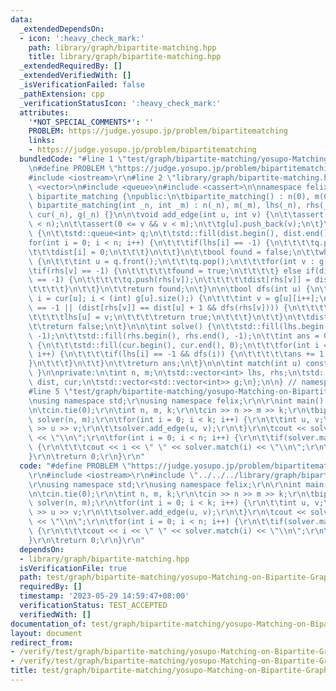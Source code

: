 ```yaml
---
data:
  _extendedDependsOn:
  - icon: ':heavy_check_mark:'
    path: library/graph/bipartite-matching.hpp
    title: library/graph/bipartite-matching.hpp
  _extendedRequiredBy: []
  _extendedVerifiedWith: []
  _isVerificationFailed: false
  _pathExtension: cpp
  _verificationStatusIcon: ':heavy_check_mark:'
  attributes:
    '*NOT_SPECIAL_COMMENTS*': ''
    PROBLEM: https://judge.yosupo.jp/problem/bipartitematching
    links:
    - https://judge.yosupo.jp/problem/bipartitematching
  bundledCode: "#line 1 \"test/graph/bipartite-matching/yosupo-Matching-on-Bipartite-Graph.test.cpp\"\
    \n#define PROBLEM \"https://judge.yosupo.jp/problem/bipartitematching\"\r\n\r\n\
    #include <iostream>\r\n#line 2 \"library/graph/bipartite-matching.hpp\"\n#include\
    \ <vector>\n#include <queue>\n#include <cassert>\n\nnamespace felix {\n\nstruct\
    \ bipartite_matching {\npublic:\n\tbipartite_matching() : n(0), m(0) {}\n\texplicit\
    \ bipartite_matching(int _n, int _m) : n(_n), m(_m), lhs(_n), rhs(_m), dist(_n),\
    \ cur(_n), g(_n) {}\n\n\tvoid add_edge(int u, int v) {\n\t\tassert(0 <= u && u\
    \ < n);\n\t\tassert(0 <= v && v < m);\n\t\tg[u].push_back(v);\n\t}\n\n\tbool bfs()\
    \ {\n\t\tstd::queue<int> q;\n\t\tstd::fill(dist.begin(), dist.end(), -1);\n\t\t\
    for(int i = 0; i < n; i++) {\n\t\t\tif(lhs[i] == -1) {\n\t\t\t\tq.push(i);\n\t\
    \t\t\tdist[i] = 0;\n\t\t\t}\n\t\t}\n\t\tbool found = false;\n\t\twhile(!q.empty())\
    \ {\n\t\t\tint u = q.front();\n\t\t\tq.pop();\n\t\t\tfor(int v : g[u])\n\t\t\t\
    \tif(rhs[v] == -1) {\n\t\t\t\t\tfound = true;\n\t\t\t\t} else if(dist[rhs[v]]\
    \ == -1) {\n\t\t\t\t\tq.push(rhs[v]);\n\t\t\t\t\tdist[rhs[v]] = dist[u] + 1;\n\
    \t\t\t\t}\n\t\t}\n\t\treturn found;\n\t}\n\n\tbool dfs(int u) {\n\t\tfor(int&\
    \ i = cur[u]; i < (int) g[u].size();) {\n\t\t\tint v = g[u][i++];\n\t\t\tif(rhs[v]\
    \ == -1 || (dist[rhs[v]] == dist[u] + 1 && dfs(rhs[v]))) {\n\t\t\t\trhs[v] = u;\n\
    \t\t\t\tlhs[u] = v;\n\t\t\t\treturn true;\n\t\t\t}\n\t\t}\n\t\tdist[u] = -1;\n\
    \t\treturn false;\n\t}\n\n\tint solve() {\n\t\tstd::fill(lhs.begin(), lhs.end(),\
    \ -1);\n\t\tstd::fill(rhs.begin(), rhs.end(), -1);\n\t\tint ans = 0;\n\t\twhile(bfs())\
    \ {\n\t\t\tstd::fill(cur.begin(), cur.end(), 0);\n\t\t\tfor(int i = 0; i < n;\
    \ i++) {\n\t\t\t\tif(lhs[i] == -1 && dfs(i)) {\n\t\t\t\t\tans += 1;\n\t\t\t\t\
    }\n\t\t\t}\n\t\t}\n\t\treturn ans;\n\t}\n\n\tint match(int u) const { return lhs[u];\
    \ }\n\nprivate:\n\tint n, m;\n\tstd::vector<int> lhs, rhs;\n\tstd::vector<int>\
    \ dist, cur;\n\tstd::vector<std::vector<int>> g;\n};\n\n} // namespace felix\n\
    #line 5 \"test/graph/bipartite-matching/yosupo-Matching-on-Bipartite-Graph.test.cpp\"\
    \nusing namespace std;\r\nusing namespace felix;\r\n\r\nint main() {\r\n\tios::sync_with_stdio(false);\r\
    \n\tcin.tie(0);\r\n\tint n, m, k;\r\n\tcin >> n >> m >> k;\r\n\tbipartite_matching\
    \ solver(n, m);\r\n\tfor(int i = 0; i < k; i++) {\r\n\t\tint u, v;\r\n\t\tcin\
    \ >> u >> v;\r\n\t\tsolver.add_edge(u, v);\r\n\t}\r\n\tcout << solver.solve()\
    \ << \"\\n\";\r\n\tfor(int i = 0; i < n; i++) {\r\n\t\tif(solver.match(i) != -1)\
    \ {\r\n\t\t\tcout << i << \" \" << solver.match(i) << \"\\n\";\r\n\t\t}\r\n\t\
    }\r\n\treturn 0;\r\n}\r\n"
  code: "#define PROBLEM \"https://judge.yosupo.jp/problem/bipartitematching\"\r\n\
    \r\n#include <iostream>\r\n#include \"../../../library/graph/bipartite-matching.hpp\"\
    \r\nusing namespace std;\r\nusing namespace felix;\r\n\r\nint main() {\r\n\tios::sync_with_stdio(false);\r\
    \n\tcin.tie(0);\r\n\tint n, m, k;\r\n\tcin >> n >> m >> k;\r\n\tbipartite_matching\
    \ solver(n, m);\r\n\tfor(int i = 0; i < k; i++) {\r\n\t\tint u, v;\r\n\t\tcin\
    \ >> u >> v;\r\n\t\tsolver.add_edge(u, v);\r\n\t}\r\n\tcout << solver.solve()\
    \ << \"\\n\";\r\n\tfor(int i = 0; i < n; i++) {\r\n\t\tif(solver.match(i) != -1)\
    \ {\r\n\t\t\tcout << i << \" \" << solver.match(i) << \"\\n\";\r\n\t\t}\r\n\t\
    }\r\n\treturn 0;\r\n}\r\n"
  dependsOn:
  - library/graph/bipartite-matching.hpp
  isVerificationFile: true
  path: test/graph/bipartite-matching/yosupo-Matching-on-Bipartite-Graph.test.cpp
  requiredBy: []
  timestamp: '2023-05-29 14:59:47+08:00'
  verificationStatus: TEST_ACCEPTED
  verifiedWith: []
documentation_of: test/graph/bipartite-matching/yosupo-Matching-on-Bipartite-Graph.test.cpp
layout: document
redirect_from:
- /verify/test/graph/bipartite-matching/yosupo-Matching-on-Bipartite-Graph.test.cpp
- /verify/test/graph/bipartite-matching/yosupo-Matching-on-Bipartite-Graph.test.cpp.html
title: test/graph/bipartite-matching/yosupo-Matching-on-Bipartite-Graph.test.cpp
---
```

